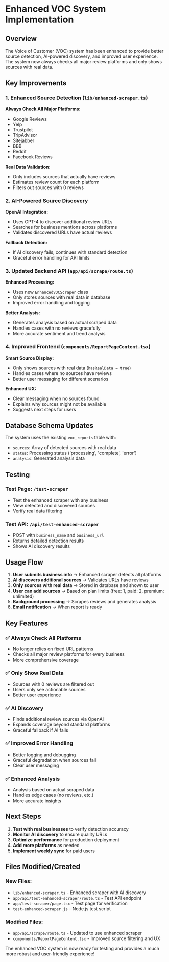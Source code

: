 # Enhanced VOC System Implementation

## Overview

The Voice of Customer (VOC) system has been enhanced to provide better source detection, AI-powered discovery, and improved user experience. The system now always checks all major review platforms and only shows sources with real data.

## Key Improvements

### 1. Enhanced Source Detection (`lib/enhanced-scraper.ts`)

**Always Check All Major Platforms:**
- Google Reviews
- Yelp
- Trustpilot
- TripAdvisor
- Sitejabber
- BBB
- Reddit
- Facebook Reviews

**Real Data Validation:**
- Only includes sources that actually have reviews
- Estimates review count for each platform
- Filters out sources with 0 reviews

### 2. AI-Powered Source Discovery

**OpenAI Integration:**
- Uses GPT-4 to discover additional review URLs
- Searches for business mentions across platforms
- Validates discovered URLs have actual reviews

**Fallback Detection:**
- If AI discovery fails, continues with standard detection
- Graceful error handling for API limits

### 3. Updated Backend API (`app/api/scrape/route.ts`)

**Enhanced Processing:**
- Uses new `EnhancedVOCScraper` class
- Only stores sources with real data in database
- Improved error handling and logging

**Better Analysis:**
- Generates analysis based on actual scraped data
- Handles cases with no reviews gracefully
- More accurate sentiment and trend analysis

### 4. Improved Frontend (`components/ReportPageContent.tsx`)

**Smart Source Display:**
- Only shows sources with real data (`hasRealData = true`)
- Handles cases where no sources have reviews
- Better user messaging for different scenarios

**Enhanced UX:**
- Clear messaging when no sources found
- Explains why sources might not be available
- Suggests next steps for users

## Database Schema Updates

The system uses the existing `voc_reports` table with:
- `sources`: Array of detected sources with real data
- `status`: Processing status ('processing', 'complete', 'error')
- `analysis`: Generated analysis data

## Testing

### Test Page: `/test-scraper`
- Test the enhanced scraper with any business
- View detected and discovered sources
- Verify real data filtering

### Test API: `/api/test-enhanced-scraper`
- POST with `business_name` and `business_url`
- Returns detailed detection results
- Shows AI discovery results

## Usage Flow

1. **User submits business info** → Enhanced scraper detects all platforms
2. **AI discovers additional sources** → Validates URLs have reviews
3. **Only sources with real data** → Stored in database and shown to user
4. **User can add sources** → Based on plan limits (free: 1, paid: 2, premium: unlimited)
5. **Background processing** → Scrapes reviews and generates analysis
6. **Email notification** → When report is ready

## Key Features

### ✅ Always Check All Platforms
- No longer relies on fixed URL patterns
- Checks all major review platforms for every business
- More comprehensive coverage

### ✅ Only Show Real Data
- Sources with 0 reviews are filtered out
- Users only see actionable sources
- Better user experience

### ✅ AI Discovery
- Finds additional review sources via OpenAI
- Expands coverage beyond standard platforms
- Graceful fallback if AI fails

### ✅ Improved Error Handling
- Better logging and debugging
- Graceful degradation when sources fail
- Clear user messaging

### ✅ Enhanced Analysis
- Analysis based on actual scraped data
- Handles edge cases (no reviews, etc.)
- More accurate insights

## Next Steps

1. **Test with real businesses** to verify detection accuracy
2. **Monitor AI discovery** to ensure quality URLs
3. **Optimize performance** for production deployment
4. **Add more platforms** as needed
5. **Implement weekly sync** for paid users

## Files Modified/Created

### New Files:
- `lib/enhanced-scraper.ts` - Enhanced scraper with AI discovery
- `app/api/test-enhanced-scraper/route.ts` - Test API endpoint
- `app/test-scraper/page.tsx` - Test page for verification
- `test-enhanced-scraper.js` - Node.js test script

### Modified Files:
- `app/api/scrape/route.ts` - Updated to use enhanced scraper
- `components/ReportPageContent.tsx` - Improved source filtering and UX

The enhanced VOC system is now ready for testing and provides a much more robust and user-friendly experience! 
